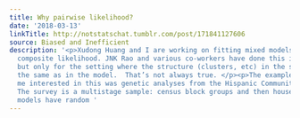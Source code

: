 ```yaml
---
title: Why pairwise likelihood?
date: '2018-03-13'
linkTitle: http://notstatschat.tumblr.com/post/171841127606
source: Biased and Inefficient
description: '<p>Xudong Huang and I are working on fitting mixed models using pairwise
  composite likelihood. JNK Rao and various co-workers have done this in the past,
  but only for the setting where the structure (clusters, etc) in the sampling is
  the same as in the model.  That’s not always true. </p><p>The example that made
  me interested in this was genetic analyses from the Hispanic Community Health Survey. 
  The survey is a multistage sample: census block groups and then households. The
  models have random '
---
```

